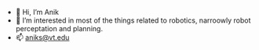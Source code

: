 - 👋 Hi, I’m Anik
- 👀 I’m interested in most of the things related to robotics, narroowly robot perceptation and planning.
- 📫 aniks@vt.edu
<!---
anikVT/anikVT is a ✨ special ✨ repository because its `README.md` (this file) appears on your GitHub profile.
You can click the Preview link to take a look at your changes.
--->
